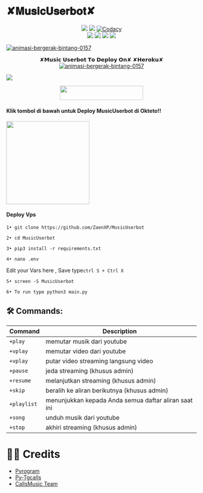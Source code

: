 #         ✘𝐌𝐮𝐬𝐢𝐜𝐔𝐬𝐞𝐫𝐛𝐨𝐭✘

</p>
<p align="center">
    <a href="https://www.python.org/" alt="made-with-python"> <img src="https://img.shields.io/badge/Made%20with-Python-black.svg?style=flat-square&logo=python&logoColor=blue&color=Blue" /></a>
    <a href="https://github.com/ZaenXP/MusicUserbot/graphs/commit-activity" alt="Maintenance"> <img src="https://img.shields.io/badge/Maintained%3F-yes-Blue.svg?style=flat-square" /></a>
    <a href="https://app.codacy.com/gh/ZaenXP/MusicUserbot/dashboard"> <img src="https://img.shields.io/codacy/grade/a723cb464d5a4d25be3152b5d71de82d?color=Blue&logo=codacy&style=flat-square" alt="Codacy" /></a><br>
    <a href="https://github.com/ZaenXP/MusicUserbot"> <img src="https://img.shields.io/github/repo-size/ZaenXP/MusicUserbot?color=Blue&logo=github&logoColor=Blue&style=flat-square" /></a>
    <a href="https://github.com/ZaenXP/MusicUsetbot/issues"> <img src="https://img.shields.io/github/issues/ZaenXP/MusicUserbot?color=Blue&logo=github&logoColor=blue&style=flat-square" /></a>
    <a href="https://github.com/ZaenXP/MusicUserbot/network/members"> <img src="https://img.shields.io/github/forks/ZaenXP/MusicUserbot?color=Blue&logo=github&logoColor=Blue&style=flat-square" /></a>  
    <a href="https://github.com/ZaenXP/MusicUserbot/network/members"> <img src="https://img.shields.io/github/stars/ZaenXP/MusicUserbot?color=Blue&logo=github&logoColor=Blue&style=flat-square" /></a>  
</p>





<a href="https://www.gambaranimasi.org/cat-bintang-290.htm"><img src="https://www.gambaranimasi.org/data/media/280/animasi-bergerak-bintang-0157.gif" border="0" alt="animasi-bergerak-bintang-0157" /></a>
    <p align="center"> 
    ✘𝗠𝘂𝘀𝗶𝗰 𝗨𝘀𝗲𝗿𝗯𝗼𝘁 𝗧𝗼 𝗗𝗲𝗽𝗹𝗼𝘆 𝗢𝗻✘ ✘𝗛𝗲𝗿𝗼𝗸𝘂✘
<a href="https://www.gambaranimasi.org/cat-bintang-290.htm"><img src="https://www.gambaranimasi.org/data/media/280/animasi-bergerak-bintang-0157.gif" border="0" alt="animasi-bergerak-bintang-0157" /></a>
   
<img src="https://telegra.ph/file/613f681a511feb6d1b186.jpg">

<p align="center"><a href="https://heroku.com/deploy?template=https://github.com/ZaenXP/MusicUserbot"> <img src="https://img.shields.io/badge/Deploy%20To%20Heroku-Green?style=for-the-badge&logo=heroku" width="220" height="38.45"/></a></p>
<h4>Klik tombol di bawah untuk Deploy MusicUserbot di Okteto!!</h4>
<a href="https://cloud.okteto.com/deploy?repository=https://github.com/ZaenXP/MusicUserBot"><img src="https://img.shields.io/badge/Deploy%20To%20Okteto-informational?style=for-the-badge&logo=Okteto" width="220""/></a>


<h4>Deploy Vps</h4>


```
1• git clone https://github.com/ZaenXP/MusicUserbot
```
```
2• cd MusicUserbot
```
```
3• pip3 install -r requirements.txt
```
```
4• nano .env
```
 Edit your Vars here , Save type```ctrl S + Ctrl X```
```
5• screen -S MusicUserbot
```
```
6• To run type python3 main.py
```

## 🛠 Commands:
| Command | Description |
| ------ | ------ |
| `+play` | memutar musik dari youtube|
| `+vplay` | memutar video dari youtube |
| `+vplay` | putar video streaming langsung video |
| `+pause` | jeda streaming (khusus admin) |
| `+resume` | melanjutkan streaming (khusus admin)|
| `+skip` | beralih ke aliran berikutnya (khusus admin) |
| `+playlist` | menunjukkan kepada Anda semua daftar aliran saat ini|
| `+song` | unduh musik dari youtube |
| `+stop` |akhiri streaming (khusus admin)  |


# 👨‍💻 Credits
- [Pyrogram](https://github.com/pyrogram/pyrogram)
- [Py-Tgcalls](https://github.com/pytgcalls/pytgcalls)
- [CallsMusic Team](https://github.com/Callsmusic)
